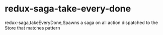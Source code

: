 # redux-saga-take-every-done
redux-saga,takeEveryDone,Spawns a saga on all action dispatched to the Store that matches pattern
